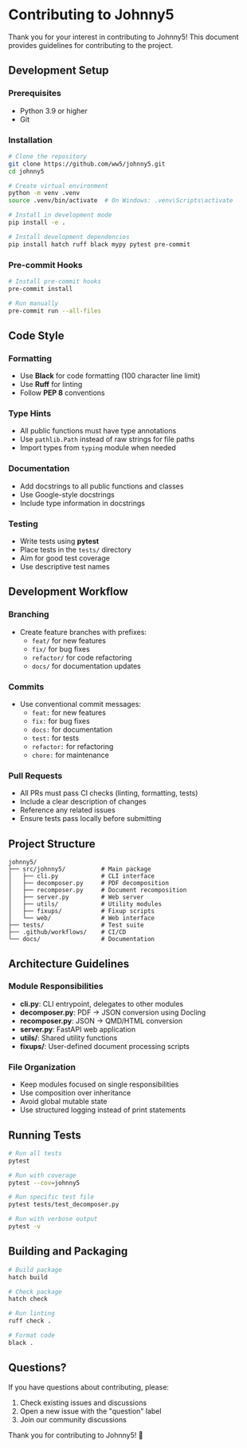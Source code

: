 # Contributing to Johnny5

Thank you for your interest in contributing to Johnny5! This document provides guidelines for contributing to the project.

## Development Setup

### Prerequisites
- Python 3.9 or higher
- Git

### Installation
```bash
# Clone the repository
git clone https://github.com/ww5/johnny5.git
cd johnny5

# Create virtual environment
python -m venv .venv
source .venv/bin/activate  # On Windows: .venv\Scripts\activate

# Install in development mode
pip install -e .

# Install development dependencies
pip install hatch ruff black mypy pytest pre-commit
```

### Pre-commit Hooks
```bash
# Install pre-commit hooks
pre-commit install

# Run manually
pre-commit run --all-files
```

## Code Style

### Formatting
- Use **Black** for code formatting (100 character line limit)
- Use **Ruff** for linting
- Follow **PEP 8** conventions

### Type Hints
- All public functions must have type annotations
- Use `pathlib.Path` instead of raw strings for file paths
- Import types from `typing` module when needed

### Documentation
- Add docstrings to all public functions and classes
- Use Google-style docstrings
- Include type information in docstrings

### Testing
- Write tests using **pytest**
- Place tests in the `tests/` directory
- Aim for good test coverage
- Use descriptive test names

## Development Workflow

### Branching
- Create feature branches with prefixes:
  - `feat/` for new features
  - `fix/` for bug fixes
  - `refactor/` for code refactoring
  - `docs/` for documentation updates

### Commits
- Use conventional commit messages:
  - `feat:` for new features
  - `fix:` for bug fixes
  - `docs:` for documentation
  - `test:` for tests
  - `refactor:` for refactoring
  - `chore:` for maintenance

### Pull Requests
- All PRs must pass CI checks (linting, formatting, tests)
- Include a clear description of changes
- Reference any related issues
- Ensure tests pass locally before submitting

## Project Structure

```
johnny5/
├── src/johnny5/          # Main package
│   ├── cli.py            # CLI interface
│   ├── decomposer.py     # PDF decomposition
│   ├── recomposer.py     # Document recomposition
│   ├── server.py         # Web server
│   ├── utils/            # Utility modules
│   ├── fixups/           # Fixup scripts
│   └── web/              # Web interface
├── tests/                # Test suite
├── .github/workflows/    # CI/CD
└── docs/                 # Documentation
```

## Architecture Guidelines

### Module Responsibilities
- **cli.py**: CLI entrypoint, delegates to other modules
- **decomposer.py**: PDF → JSON conversion using Docling
- **recomposer.py**: JSON → QMD/HTML conversion
- **server.py**: FastAPI web application
- **utils/**: Shared utility functions
- **fixups/**: User-defined document processing scripts

### File Organization
- Keep modules focused on single responsibilities
- Use composition over inheritance
- Avoid global mutable state
- Use structured logging instead of print statements

## Running Tests

```bash
# Run all tests
pytest

# Run with coverage
pytest --cov=johnny5

# Run specific test file
pytest tests/test_decomposer.py

# Run with verbose output
pytest -v
```

## Building and Packaging

```bash
# Build package
hatch build

# Check package
hatch check

# Run linting
ruff check .

# Format code
black .
```

## Questions?

If you have questions about contributing, please:
1. Check existing issues and discussions
2. Open a new issue with the "question" label
3. Join our community discussions

Thank you for contributing to Johnny5! 🚀
